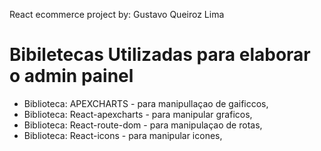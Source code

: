 React ecommerce project by: Gustavo Queiroz Lima

# Bibiletecas Utilizadas para elaborar o admin painel

- Biblioteca: APEXCHARTS - para manipullaçao de gaificcos,
- Biblioteca: React-apexcharts - para manipular graficos,
- Biblioteca: React-route-dom - para manipulaçao de rotas,
- Biblioteca: React-icons - para manipular icones,
